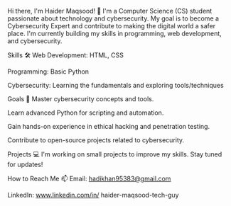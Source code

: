 Hi there, I'm Haider Maqsood! 👋
I'm a Computer Science (CS) student passionate about technology and cybersecurity. My goal is to become a Cybersecurity Expert and contribute to making the digital world a safer place. I'm currently building my skills in programming, web development, and cybersecurity.

Skills 🛠️
Web Development: HTML, CSS

Programming: Basic Python

Cybersecurity: Learning the fundamentals and exploring tools/techniques

Goals 🎯
Master cybersecurity concepts and tools.

Learn advanced Python for scripting and automation.

Gain hands-on experience in ethical hacking and penetration testing.

Contribute to open-source projects related to cybersecurity.

Projects 💻
I'm working on small projects to improve my skills. Stay tuned for updates!

How to Reach Me 📫
Email: hadikhan95383@gmail.com

LinkedIn: www.linkedin.com/in/
haider-maqsood-tech-guy
